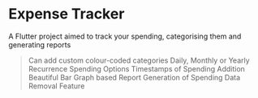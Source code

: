 # Expense Tracker

A Flutter project aimed to track your spending, categorising them and generating reports
> Can add custom colour-coded categories
> Daily, Monthly or Yearly Recurrence Spending Options
> Timestamps of Spending Addition
> Beautiful Bar Graph based Report Generation of Spending
> Data Removal Feature
